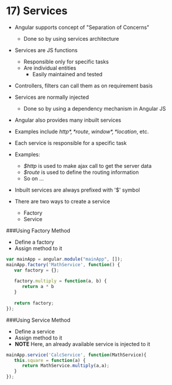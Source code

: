 # 17) Services
- Angular supports concept of "Separation of Concerns"
    - Done so by using services architecture
- Services are JS functions
    - Responsible only for specific tasks
    - Are individual entities 
        - Easily maintained and tested 
- Controllers, filters can call them as on requirement basis
- Services are normally injected 
    - Done so by using a dependency mechanism in Angular JS

- Angular also provides many inbuilt services
- Examples include *$http*, *$route*, *$window*, *$location*, etc.
- Each service is responsible for a specific task
- Examples:
    - *$http* is used to make ajax call to get the server data
    - *$route* is used to define the routing information
    - So on ...
- Inbuilt services are always prefixed with '$' symbol

- There are two ways to create a service
    - Factory
    - Service
    
###Using Factory Method
- Define a factory
- Assign method to it

```javascript
var mainApp = angular.module("mainApp", []);
mainApp.factory('MathService', function() {
   var factory = {};
   
   factory.multiply = function(a, b) {
      return a * b
   }
   
   return factory;
}); 
```

###Using Service Method
- Define a service
- Assign method to it
- **NOTE** Here, an already available service is injected to it

```javascript
mainApp.service('CalcService', function(MathService){
   this.square = function(a) {
      return MathService.multiply(a,a);
   }
});
```
